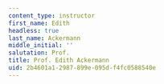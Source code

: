 ```yaml
---
content_type: instructor
first_name: Edith
headless: true
last_name: Ackermann
middle_initial: ''
salutation: Prof.
title: Prof. Edith Ackermann
uid: 2b4601a1-2987-899e-095d-f4fc0588540e
---
```

